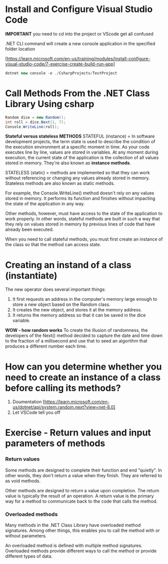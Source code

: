 # Install and Configure Visual Studio Code

**IMPORTANT**
you need to cd into the project or VScode get all confused

.NET CLI command will create a new console application in the specified folder location

[https://learn.microsoft.com/en-us/training/modules/install-configure-visual-studio-code/7-exercise-create-build-run-app]

```cs
dotnet new console -o ./CsharpProjects/TestProject
```

# Call Methods From the .NET Class Library Using csharp
```cs
Random dice = new Random();
int roll = dice.Next(1, 7);
Console.WriteLine(roll);
```

**Stateful versus stateless METHODS**
STATEFUL (instance) = In software development projects, the term state is used to describe the condition of the execution environment at a specific moment in time.
As your code executes line by line, values are stored in variables. At any moment during execution, the current state of the application is the collection of all values stored in memory. They're also known as **instance methods**.

STATELESS (static) = methods are implemented so that they can work without referencing or changing any values already stored in memory. Stateless methods are also known as static methods. 

For example, the Console.WriteLine() method doesn't rely on any values stored in memory. It performs its function and finishes without impacting the state of the application in any way.

Other methods, however, must have access to the state of the application to work properly. In other words, stateful methods are built in such a way that they rely on values stored in memory by previous lines of code that have already been executed.

When you need to call stateful methods, you must first create an instance of the class so that the method can access state.

# Creating an instand of a class (instantiate)
The new operator does several important things:

1. It first requests an address in the computer's memory large enough to store a new object based on the Random class.
2. It creates the new object, and stores it at the memory address.
3. It returns the memory address so that it can be saved in the dice variable.

**WOW - how random works**
To create the illusion of randomness, the developers of the Next() method decided to capture the date and time down to the fraction of a millisecond and use that to seed an algorithm that produces a different number each time.

# How can you determine whether you need to create an instance of a class before calling its methods?

1. Doumentation [https://learn.microsoft.com/en-us/dotnet/api/system.random.next?view=net-8.0]
2. Let VSCode tell you off

# Exercise - Return values and input parameters of methods
### Return values
Some methods are designed to complete their function and end "quietly". In other words, they don't return a value when they finish. They are referred to as void methods.

Other methods are designed to return a value upon completion. The return value is typically the result of an operation. A return value is the primary way for a method to communicate back to the code that calls the method.

### Overloaded methods
Many methods in the .NET Class Library have overloaded method signatures. Among other things, this enables you to call the method with or without parameters.

An overloaded method is defined with multiple method signatures. Overloaded methods provide different ways to call the method or provide different types of data.
